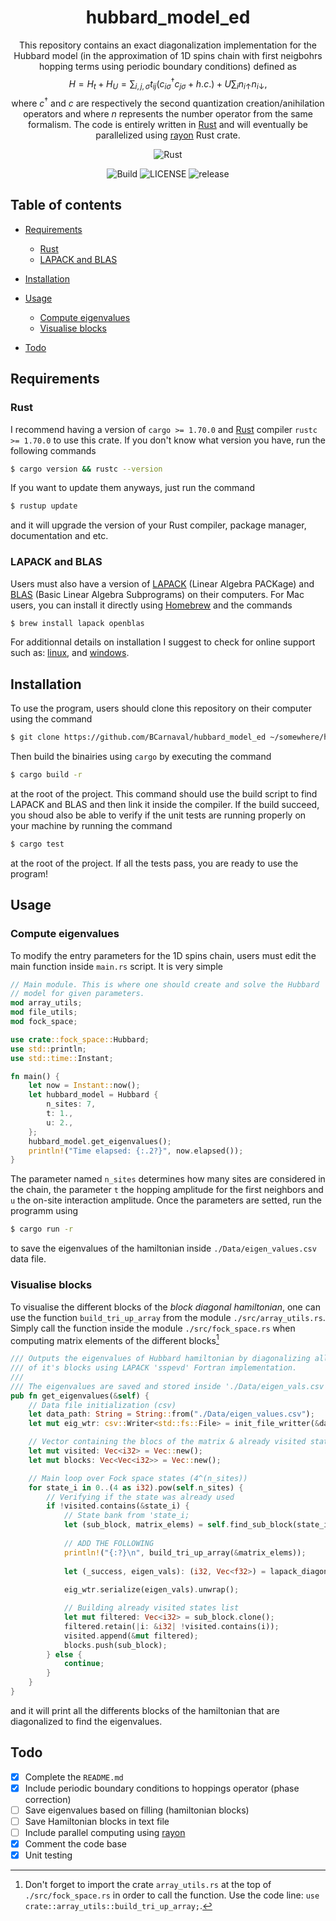 <div align="center">

# hubbard_model_ed
  
This repository contains an exact diagonalization implementation for the Hubbard model (in the approximation of 1D spins chain with first neigbohrs hopping terms using periodic boundary conditions) defined as
$$H = H_t + H_U = \sum_{i, j, \sigma}t_{ij}(c^\dagger_{i\sigma}c_{j\sigma} + h.c.) + U\sum_i n_{i\uparrow}n_{i\downarrow},$$
where $c^\dagger$ and $c$ are respectively the second quantization creation/anihilation operators and where $n$ represents the number operator from the same formalism. The code is entirely written in [Rust](https://www.rust-lang.org/) and will eventually be parallelized using [rayon](https://github.com/rayon-rs/rayon) Rust crate.

![Rust](https://img.shields.io/badge/rust-%23000000.svg?style=for-the-badge&logo=rust&logoColor=white)
  
![Build](https://img.shields.io/github/actions/workflow/status/BCarnaval/hubbard_model_ed/rust.yml?color=%23a3d1af&style=for-the-badge) ![LICENSE](https://img.shields.io/github/license/BCarnaval/hubbard_model_ed?color=blue&style=for-the-badge) ![release](https://img.shields.io/github/v/tag/BCarnaval/hubbard_model_ed?color=%23FF7F50&style=for-the-badge)
  
</div>

## Table of contents

- [Requirements](#requirements)
    - [Rust](#rust)
    - [LAPACK and BLAS](#lapack-and-blas)

- [Installation](#installation)

- [Usage](#usage)
    - [Compute eigenvalues](#compute-eigenvalues)
    - [Visualise blocks](#visualise-blocks)

- [Todo](#todo)

## Requirements

### Rust

I recommend having a version of `cargo >= 1.70.0` and [Rust](https://www.rust-lang.org/) compiler `rustc >= 1.70.0` to use this crate. If you don't know what version you have, run the following commands
```bash
$ cargo version && rustc --version
```
If you want to update them anyways, just run the command
```bash
$ rustup update
```
and it will upgrade the version of your Rust compiler, package manager, documentation and etc.

### LAPACK and BLAS

Users must also have a version of [LAPACK](https://www.netlib.org/lapack/) (Linear Algebra PACKage) and [BLAS](https://www.netlib.org/blas/) (Basic Linear Algebra Subprograms) on their computers. For Mac users, you can install it directly using [Homebrew](https://brew.sh/) and the commands
```bash
$ brew install lapack openblas
```
For additionnal details on installation I suggest to check for online support such as: [linux](https://coral.ise.lehigh.edu/jild13/2016/07/27/install-lapack-and-blas-on-linux-based-systems/), and [windows](https://icl.utk.edu/lapack-for-windows/).

## Installation

To use the program, users should clone this repository on their computer using the command
```bash
$ git clone https://github.com/BCarnaval/hubbard_model_ed ~/somewhere/hubbard_model_ed
```
Then build the binairies using `cargo` by executing the command
```bash
$ cargo build -r
```
at the root of the project. This command should use the build script to find LAPACK and BLAS and then link it inside the compiler. If the build succeed, you shoud also be able to verify if the unit tests are running properly on your machine by running the command
```bash
$ cargo test
```
at the root of the project. If all the tests pass, you are ready to use the program!

## Usage

### Compute eigenvalues

To modify the entry parameters for the 1D spins chain, users must edit the main function inside `main.rs` script. It is very simple
```rust
// Main module. This is where one should create and solve the Hubbard
// model for given parameters.
mod array_utils;
mod file_utils;
mod fock_space;

use crate::fock_space::Hubbard;
use std::println;
use std::time::Instant;

fn main() {
    let now = Instant::now();
    let hubbard_model = Hubbard {
        n_sites: 7,
        t: 1.,
        u: 2.,
    };
    hubbard_model.get_eigenvalues();
    println!("Time elapsed: {:.2?}", now.elapsed());
}
```
The parameter named `n_sites` determines how many sites are considered in the chain, the parameter `t` the hopping amplitude for the first neighbors and `u` the on-site interaction amplitude. Once the parameters are setted, run the programm using
```bash
$ cargo run -r
```
to save the eigenvalues of the hamiltonian inside `./Data/eigen_values.csv` data file.

### Visualise blocks

To visualise the different blocks of the _block diagonal hamiltonian_, one can use the function `build_tri_up_array` from the module `./src/array_utils.rs`. Simply call the function inside the module `./src/fock_space.rs` when computing matrix elements of the different blocks[^1]

[^1]: Don't forget to import the crate `array_utils.rs` at the top of `./src/fock_space.rs` in order to call the function. Use the code line: `use crate::array_utils::build_tri_up_array;`.
```rust
/// Outputs the eigenvalues of Hubbard hamiltonian by diagonalizing all
/// of it's blocks using LAPACK 'sspevd' Fortran implementation.
///
/// The eigenvalues are saved and stored inside './Data/eigen_vals.csv'.
pub fn get_eigenvalues(&self) {
    // Data file initialization (csv)
    let data_path: String = String::from("./Data/eigen_values.csv");
    let mut eig_wtr: csv::Writer<std::fs::File> = init_file_writter(&data_path, false);

    // Vector containing the blocs of the matrix & already visited states
    let mut visited: Vec<i32> = Vec::new();
    let mut blocks: Vec<Vec<i32>> = Vec::new();

    // Main loop over Fock space states (4^(n_sites))
    for state_i in 0..(4 as i32).pow(self.n_sites) {
        // Verifying if the state was already used
        if !visited.contains(&state_i) {
            // State bank from 'state_i;
            let (sub_block, matrix_elems) = self.find_sub_block(state_i);
            
            // ADD THE FOLLOWING
            println!("{:?}\n", build_tri_up_array(&matrix_elems));
            
            let (_success, eigen_vals): (i32, Vec<f32>) = lapack_diagonalization(matrix_elems);
            
            eig_wtr.serialize(eigen_vals).unwrap();

            // Building already visited states list
            let mut filtered: Vec<i32> = sub_block.clone();
            filtered.retain(|i: &i32| !visited.contains(i));
            visited.append(&mut filtered);
            blocks.push(sub_block);
        } else {
            continue;
        }
    }
}
```
and it will print all the differents blocks of the hamiltonian that are diagonalized to find the eigenvalues.

## Todo

- [x] Complete the `README.md`
- [x] Include periodic boundary conditions to hoppings operator (phase correction)
- [ ] Save eigenvalues based on filling (hamiltonian blocks)
- [ ] Save Hamiltonian blocks in text file
- [ ] Include parallel computing using [rayon](https://github.com/rayon-rs/rayon)
- [x] Comment the code base
- [x] Unit testing
